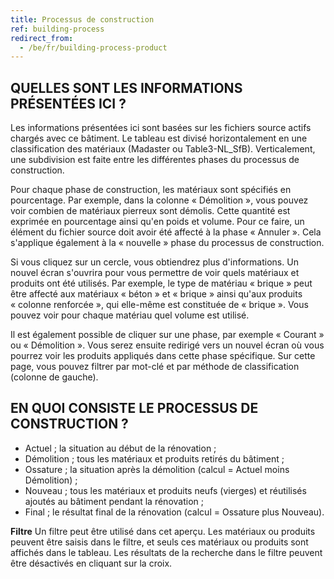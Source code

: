 ```yaml
---
title: Processus de construction
ref: building-process
redirect_from:
  - /be/fr/building-process-product
---
```


## QUELLES SONT LES INFORMATIONS PRÉSENTÉES ICI ?
Les informations présentées ici sont basées sur les fichiers source actifs chargés avec ce bâtiment. Le tableau est divisé horizontalement en une classification des matériaux (Madaster ou Table3-NL_SfB). Verticalement, une subdivision est faite entre les différentes phases du processus de construction.

Pour chaque phase de construction, les matériaux sont spécifiés en pourcentage. Par exemple, dans la colonne « Démolition », vous pouvez voir combien de matériaux pierreux sont démolis. Cette quantité est exprimée en pourcentage ainsi qu'en poids et volume. Pour ce faire, un élément du fichier source doit avoir été affecté à la phase « Annuler ». Cela s'applique également à la « nouvelle » phase du processus de construction.

Si vous cliquez sur un cercle, vous obtiendrez plus d'informations. Un nouvel écran s'ouvrira pour vous permettre de voir quels matériaux et produits ont été utilisés. Par exemple, le type de matériau « brique » peut être affecté aux matériaux « béton » et « brique » ainsi qu'aux produits « colonne renforcée », qui elle-même est constituée de « brique ». Vous pouvez voir pour chaque matériau quel volume est utilisé.

Il est également possible de cliquer sur une phase, par exemple « Courant » ou « Démolition ». Vous serez ensuite redirigé vers un nouvel écran où vous pourrez voir les produits appliqués dans cette phase spécifique. Sur cette page, vous pouvez filtrer par mot-clé et par méthode de classification (colonne de gauche).

## EN QUOI CONSISTE LE PROCESSUS DE CONSTRUCTION ?
- Actuel ; la situation au début de la rénovation ;
- Démolition ; tous les matériaux et produits retirés du bâtiment ;
- Ossature ; la situation après la démolition (calcul = Actuel moins Démolition) ;
- Nouveau ; tous les matériaux et produits neufs (vierges) et réutilisés ajoutés au bâtiment pendant la rénovation ;
- Final ; le résultat final de la rénovation (calcul = Ossature plus Nouveau).

**Filtre**
Un filtre peut être utilisé dans cet aperçu. Les matériaux ou produits peuvent être saisis dans le filtre, et seuls ces matériaux ou produits sont affichés dans le tableau. Les résultats de la recherche dans le filtre peuvent être désactivés en cliquant sur la croix.
